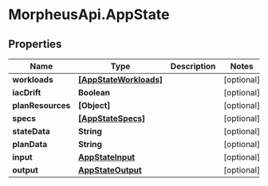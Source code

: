 # MorpheusApi.AppState

## Properties

Name | Type | Description | Notes
------------ | ------------- | ------------- | -------------
**workloads** | [**[AppStateWorkloads]**](AppStateWorkloads.md) |  | [optional] 
**iacDrift** | **Boolean** |  | [optional] 
**planResources** | **[Object]** |  | [optional] 
**specs** | [**[AppStateSpecs]**](AppStateSpecs.md) |  | [optional] 
**stateData** | **String** |  | [optional] 
**planData** | **String** |  | [optional] 
**input** | [**AppStateInput**](AppStateInput.md) |  | [optional] 
**output** | [**AppStateOutput**](AppStateOutput.md) |  | [optional] 


